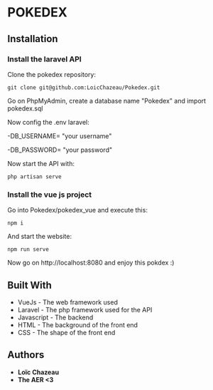 # POKEDEX


## Installation

### Install the laravel API

Clone the pokedex repository: 
```
git clone git@github.com:LoicChazeau/Pokedex.git
```

Go on PhpMyAdmin, create a database name "Pokedex" and import pokedex.sql


Now config the .env laravel:

-DB_USERNAME= "your username"

-DB_PASSWORD= "your password"


Now start the API with:

```
php artisan serve
```

### Install the vue js project

Go into Pokedex/pokedex_vue and execute this:

```
npm i
```

And start the website:

```
npm run serve
```

Now go on http://localhost:8080 and enjoy this pokdex :)



## Built With

* VueJs - The web framework used
* Laravel - The php framework used for the API
* Javascript - The backend
* HTML - The background  of the front end 
* CSS - The shape of the front end


## Authors

* **Loïc Chazeau**
* **The AER <3**
